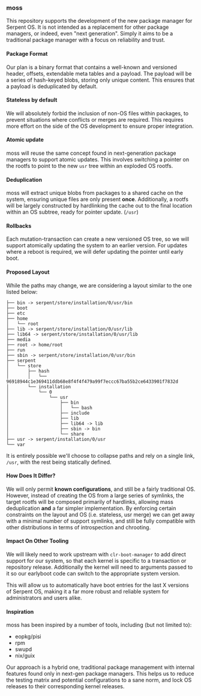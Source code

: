 ### moss

This repository supports the development of the new package manager for
Serpent OS. It is not intended as a replacement for other package managers,
or indeed, even "next generation". Simply it aims to be a traditional
package manager with a focus on reliability and trust.

#### Package Format

Our plan is a binary format that contains a well-known and versioned header,
offsets, extendable meta tables and a payload. The payload will be a series
of hash-keyed blobs, storing only unique content. This ensures that a payload
is deduplicated by default.

#### Stateless by default

We will absolutely forbid the inclusion of non-OS files within packages,
to prevent situations where conflicts or merges are required. This requires
more effort on the side of the OS development to ensure proper integration.

#### Atomic update

moss will reuse the same concept found in next-generation package managers
to support atomic updates. This involves switching a pointer on the rootfs
to point to the new `usr` tree within an exploded OS rootfs.

#### Deduplication

moss will extract unique blobs from packages to a shared cache on the
system, ensuring unique files are only present **once**. Additionally, a rootfs
will be largely constructed by hardlinking the cache out to the final location
within an OS subtree, ready for pointer update. (`/usr`)

#### Rollbacks

Each mutation-transaction can create a new versioned OS tree, so we will support
atomically updating the system to an earlier version. For updates where a reboot
is required, we will defer updating the pointer until early boot.

#### Proposed Layout

While the paths may change, we are considering a layout similar to the one
listed below:


    ├── bin -> serpent/store/installation/0/usr/bin
    ├── boot
    ├── etc
    ├── home
    │   └── root
    ├── lib -> serpent/store/installation/0/usr/lib
    ├── lib64 -> serpent/store/installation/0/usr/lib
    ├── media
    ├── root -> home/root
    ├── run
    ├── sbin -> serpent/store/installation/0/usr/bin
    ├── serpent
    │   └── store
    │       ├── hash
    │       │   └── 96918944c1e369411ddb68e8f4f4f479a99f7eccc67ba55b2ce6433901f7832d
    │       └── installation
    │           └── 0
    │               └── usr
    │                   ├── bin
    │                   │   └── bash
    │                   ├── include
    │                   ├── lib
    │                   ├── lib64 -> lib
    │                   ├── sbin -> bin
    │                   └── share
    ├── usr -> serpent/installation/0/usr
    └── var

It is entirely possible we'll choose to collapse paths and rely on a single
link, `/usr`, with the rest being statically defined.

#### How Does It Differ?

We will only permit **known configurations**, and still be a fairly traditional
OS. However, instead of creating the OS from a large series of symlinks, the
target rootfs will be composed primarily of hardlinks, allowing mass deduplication
**and** a far simpler implementation. By enforcing certain constraints on the
layout and OS (i.e. stateless, usr merge) we can get away with a minimal number
of support symlinks, and still be fully compatible with other distributions
in terms of introspection and chrooting.

#### Impact On Other Tooling

We will likely need to work upstream with `clr-boot-manager` to add direct
support for our system, so that each kernel is specific to a transaction or
repository release. Additionally the kernel will need to arguments passed
to it so our earlyboot code can switch to the appropriate system version.

This will allow us to automatically have boot entries for the last X versions
of Serpent OS, making it a far more robust and reliable system for administrators
and users alike.

#### Inspiration

moss has been inspired by a number of tools, including (but not limited to):

 - eopkg/pisi
 - rpm
 - swupd
 - nix/guix

Our approach is a hybrid one, traditional package management with internal
features found only in next-gen package managers. This helps us to reduce
the testing matrix and potential configurations to a sane norm, and lock
OS releases to their corresponding kernel releases.
